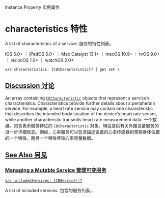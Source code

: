 Instance Property 实例属性

# characteristics 特性

A list of characteristics of a service.
服务的特性列表。

iOS 6.0+ ｜ iPadOS 6.0+ ｜ Mac Catalyst 13.1+ ｜ macOS 10.9+ ｜ tvOS 9.0+ ｜ visionOS 1.0+ ｜ watchOS 2.0+ 

```
var characteristics: [CBCharacteristic]? { get set }
```



## [Discussion 讨论](https://developer.apple.com/documentation/corebluetooth/cbmutableservice/characteristics#Discussion)

An array containing [`CBCharacteristic`](https://developer.apple.com/documentation/corebluetooth/cbcharacteristic) objects that represent a service’s characteristics. Characteristics provide further details about a peripheral’s service. For example, a heart rate service may contain one characteristic that describes the intended body location of the device’s heart rate sensor, while another characteristic transmits heart rate measurement data.
一个数组，包含表示服务特征的 `CBCharacteristic` 对象。特征提供有关外围设备服务的进一步详细信息。例如，心率服务可以包含描述设备的心率传感器的预期身体位置的一个特性，而另一个特性传输心率测量数据。



## [See Also 另见](https://developer.apple.com/documentation/corebluetooth/cbmutableservice/characteristics#see-also)

### [Managing a Mutable Service 管理可变服务](https://developer.apple.com/documentation/corebluetooth/cbmutableservice/characteristics#Managing-a-Mutable-Service)

[`var includedServices: [CBService\]?`](https://developer.apple.com/documentation/corebluetooth/cbmutableservice/includedservices)

A list of included services.
包含的服务列表。
